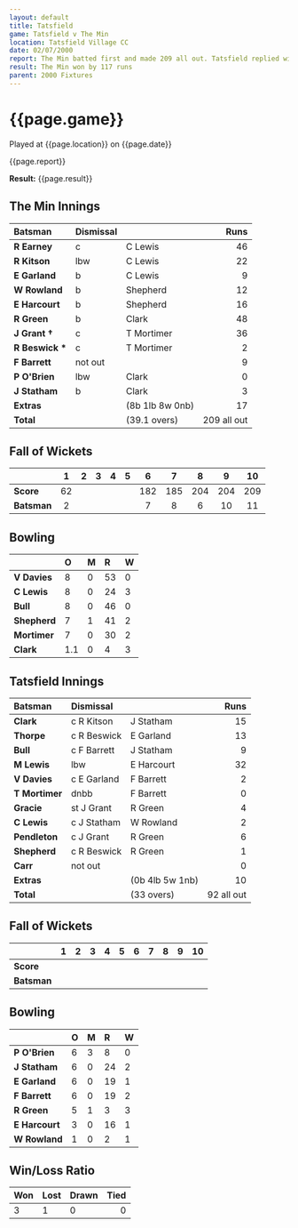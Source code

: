 ```yaml
---
layout: default
title: Tatsfield
game: Tatsfield v The Min
location: Tatsfield Village CC
date: 02/07/2000
report: The Min batted first and made 209 all out. Tatsfield replied with 92 all out
result: The Min won by 117 runs
parent: 2000 Fixtures
---
```


# {{page.game}}

Played at {{page.location}} on {{page.date}}

{{page.report}}

**Result:** {{page.result}}


## The Min Innings

| Batsman | Dismissal |  | Runs |
|:---|:---|---|---:|
| **R Earney** | c | C Lewis | 46 |
| **R Kitson** | lbw | C Lewis | 22 |
| **E Garland** | b | C Lewis | 9 |
| **W Rowland** | b | Shepherd | 12 |
| **E Harcourt** | b | Shepherd | 16 |
| **R Green** | b | Clark | 48 |
| **J Grant &#8224;** | c | T Mortimer | 36 |
| **R Beswick &#42;** | c | T Mortimer | 2 |
| **F Barrett** | not out |  | 9 |
| **P O'Brien** | lbw | Clark | 0 |
| **J Statham** | b | Clark | 3 |
| **Extras** | | (8b 1lb 8w 0nb) | 17 |
| **Total** | | (39.1 overs) | 209 all out |

## Fall of Wickets

| | 1 | 2 | 3 | 4 | 5 | 6 | 7 | 8 | 9 | 10 |
|---|:---:|:---:|:---:|:---:|:---:|:---:|:---:|:---:|:---:|:---:|
| **Score** | 62 |  |  |  |  | 182 | 185 | 204 | 204 | 209 |
| **Batsman** | 2 |  |  |  |  | 7 | 8 | 6 | 10 | 11 |

## Bowling

| | O | M | R | W |
|---|:---|:---|:---|:---|
| **V Davies** | 8 | 0 | 53 | 0 |
| **C Lewis** | 8 | 0 | 24 | 3 |
| **Bull** | 8 | 0 | 46 | 0 |
| **Shepherd** | 7 | 1 | 41 | 2 |
| **Mortimer** | 7 | 0 | 30 | 2 |
| **Clark** | 1.1 | 0 | 4 | 3 |

## Tatsfield Innings

| Batsman | Dismissal |  | Runs |
|:---|:---|---|---:|
| **Clark** | c R Kitson | J Statham | 15 |
| **Thorpe** | c R Beswick | E Garland | 13 |
| **Bull** | c F Barrett | J Statham | 9 |
| **M Lewis** | lbw | E Harcourt | 32 |
| **V Davies** | c E Garland | F Barrett | 2 |
| **T Mortimer** | dnbb | F Barrett | 0 |
| **Gracie** | st J Grant | R Green | 4 |
| **C Lewis** | c J Statham | W Rowland | 2 |
| **Pendleton** | c J Grant | R Green | 6 |
| **Shepherd** | c R Beswick | R Green | 1 |
| **Carr** | not out |  | 0 |
| **Extras** | | (0b 4lb 5w 1nb) | 10 |
| **Total** | | (33 overs) | 92 all out |

## Fall of Wickets

| | 1 | 2 | 3 | 4 | 5 | 6 | 7 | 8 | 9 | 10 |
|---|:---:|:---:|:---:|:---:|:---:|:---:|:---:|:---:|:---:|:---:|
| **Score** |  |  |  |  |  |  |  |  |  |  |
| **Batsman** |  |  |  |  |  |  |  |  |  |  |

## Bowling

| | O | M | R | W |
|---|:---|:---|:---|:---|
| **P O'Brien** | 6 | 3 | 8 | 0 |
| **J Statham** | 6 | 0 | 24 | 2 |
| **E Garland** | 6 | 0 | 19 | 1 |
| **F Barrett** | 6 | 0 | 19 | 2 |
| **R Green** | 5 | 1 | 3 | 3 |
| **E Harcourt** | 3 | 0 | 16 | 1 |
| **W Rowland** | 1 | 0 | 2 | 1 |

## Win/Loss Ratio

| Won | Lost | Drawn | Tied |
|:---|:---|:---|---:|
| 3 | 1 | 0 | 0 |